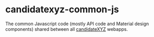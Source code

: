 # candidatexyz-common-js

The common Javascript code (mostly API code and Material design components) shared between all [candidateXYZ](https://candidatexyz.com) webapps.
